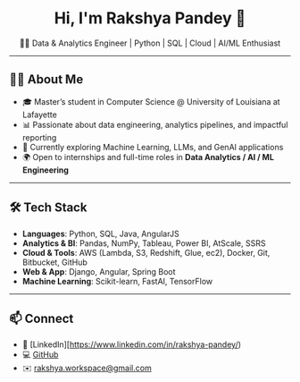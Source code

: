 <h1 align="center">Hi, I'm Rakshya Pandey 👋</h1>
<p align="center">👩‍💻 Data & Analytics Engineer | Python | SQL | Cloud | AI/ML Enthusiast</p>

---

## 👩‍💻 About Me

- 🎓 Master’s student in Computer Science @ University of Louisiana at Lafayette
- 📊 Passionate about data engineering, analytics pipelines, and impactful reporting
- 🚀 Currently exploring Machine Learning, LLMs, and GenAI applications
- 🌍 Open to internships and full-time roles in **Data Analytics / AI / ML Engineering**

---

## 🛠️ Tech Stack

- **Languages**: Python, SQL, Java, AngularJS
- **Analytics & BI**: Pandas, NumPy, Tableau, Power BI, AtScale, SSRS
- **Cloud & Tools**: AWS (Lambda, S3, Redshift, Glue, ec2), Docker, Git, Bitbucket, GitHub
- **Web & App**: Django, Angular, Spring Boot
- **Machine Learning**: Scikit-learn, FastAI, TensorFlow

---

## 📫 Connect

- 💼 [LinkedIn][https://www.linkedin.com/in/rakshya-pandey/)
- 💻 [GitHub](https://github.com/rakshyaaa)
- ✉️ rakshya.workspace@gmail.com

